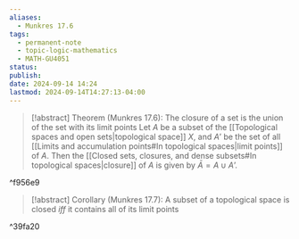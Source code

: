 ```yaml
---
aliases:
  - Munkres 17.6
tags:
  - permanent-note
  - topic-logic-mathematics
  - MATH-GU4051
status: 
publish: 
date: 2024-09-14 14:24
lastmod: 2024-09-14T14:27:13-04:00
---
```


>[!abstract] Theorem (Munkres 17.6): The closure of a set is the union of the set with its limit points
>Let $A$ be a subset of the [[Topological spaces and open sets|topological space]] $X$, and $A’$ be the set of all [[Limits and accumulation points#In topological spaces|limit points]] of $A$. Then the [[Closed sets, closures, and dense subsets#In topological spaces|closure]] of $A$ is given by $\bar A = A \cup A’$.

^f956e9


>[!abstract] Corollary (Munkres 17.7): A subset of a topological space is closed *iff* it contains all of its limit points

^39fa20

